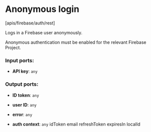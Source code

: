 # Anonymous login

[apis/firebase/auth/rest]

Logs in a Firebase user anonymously.

Anonymous authentication must be enabled for the relevant Firebase Project.

### Input ports:

* __API key__: `any`


### Output ports:

* __ID token__: `any`


* __user ID__: `any`


* __error__: `any`


* __auth context__: `any`
    idToken
    email
    refreshToken
    expiresIn
    localId



